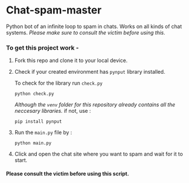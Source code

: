# Chat-spam-master

Python bot of an infinite loop to spam in chats. Works on all kinds of chat systems. *Please make sure to consult the victim before using this.*

### To get this project work -

1. Fork this repo and clone it to your local device.

2. Check if your created environment has `pynput` library installed.<br>
   
   To check for the library run `check.py` <br>
   ```elem
   python check.py
   ```
   *Although the `venv` folder for this repository already contains all the neccesary libraries.* if not, use : <br>
   ```elem
   pip install pynput
   ```
3. Run the `main.py` file by :
   ```elem
   python main.py
   ```
4. Click and open the chat site where you want to spam and wait for it to start.

#### Please consult the victim before using this script.


